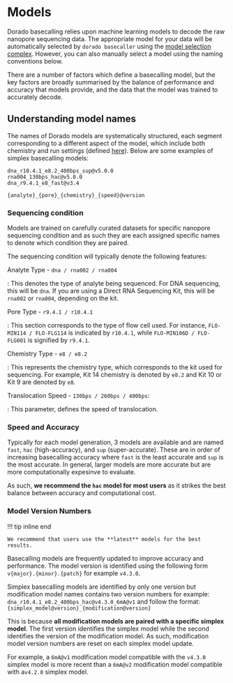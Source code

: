 # Models

Dorado basecalling relies upon machine learning models to decode the raw nanopore sequencing data. The appropriate model for your data will be automatically selected by `dorado basecaller` using the [model selection complex]({{find("complex")}}). However, you can also manually select a model using the naming conventions below.

There are a number of factors which define a basecalling model, but the key factors are broadly summarised by the balance of performance and accuracy that models provide, and
the data that the model was trained to accurately decode.

## Understanding model names

The names of Dorado models are systematically structured, each segment
corresponding to a different aspect of the model, which include both chemistry and
run settings (defined [here](#sequencing-condition)). Below are some examples of simplex basecalling models:

```text
dna_r10.4.1_e8.2_400bps_sup@v5.0.0
rna004_130bps_hac@v5.0.0
dna_r9.4.1_e8_fast@v3.4
```

```text
{analyte}_{pore}_{chemistry}_{speed}@version
```


### Sequencing condition

Models are trained on carefully curated datasets for specific nanopore sequencing condition and
as such they are each assigned specific names to denote which condition they are paired.

The sequencing condition will typically denote the following features:

Analyte Type - `dna / rna002 / rna004`

:   This denotes the type of analyte being sequenced. For DNA sequencing, this will be `dna`. If you are using a Direct RNA Sequencing Kit, this will be `rna002` or `rna004`, depending on the kit.

Pore Type - `r9.4.1 / r10.4.1`

:   This section corresponds to the type of flow cell used. For instance, `FLO-MIN114 / FLO-FLG114` is
indicated by `r10.4.1`, while `FLO-MIN106D / FLO-FLG001` is signified by `r9.4.1`.

Chemistry Type - `e8 / e8.2`

:   This represents the chemistry type, which corresponds to the kit used for sequencing. For example, Kit 14 chemistry is denoted by `e8.2` and Kit 10 or Kit 9 are denoted by `e8`.

Translocation Speed - `130bps / 260bps / 400bps`:

:   This parameter, defines the speed of translocation.


### Speed and Accuracy

Typically for each model generation, 3 models are available and are named `fast`, `hac`
(high-accuracy), and `sup` (super-accurate). These are in order of increasing basecalling
accuracy where `fast` is the least accurate and `sup` is the most accurate.  In general,
larger models are more accurate but are more computationally expesinve to evaluate.

As such, **we recommend the `hac` model for most users**
as it strikes the best balance between accuracy and computational cost.

### Model Version Numbers

!!! tip inline end

    We recommend that users use the **latest** models for the best results.

Basecalling models are frequently updated to improve accuracy and performance. The model version
is identified using the following form `v{major}.{minor}.{patch}` for example `v4.3.0`.

Simplex basecalling models are identified by only one version but modification model names
contains two version numbers for example: `dna_r10.4.1_e8.2_400bps_hac@v4.3.0_6mA@v1` and follow
the format: `{simplex_model@version}_{modification@version}`

This is because **all modification models are paired with a specific simplex model**.
The first version identifies the simplex model while the second identifies the version of the
modification model. As such, modification model version numbers are reset on each simplex model
update.

For example, a `6mA@v1` modification model compatible with the `v4.3.0` simplex model
is more recent than a `6mA@v2` modification model compatible with  a`v4.2.0` simplex model.
